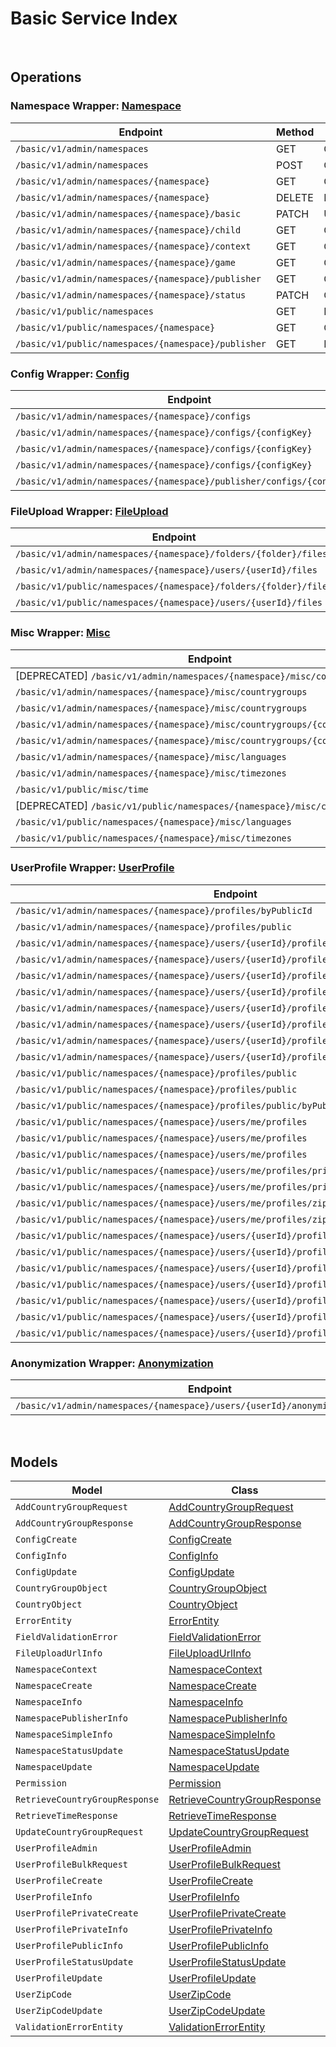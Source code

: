 # Basic Service Index

&nbsp;  

## Operations

### Namespace Wrapper:  [Namespace](../../src/main/java/net/accelbyte/sdk/api/basic/wrappers/Namespace.java)
| Endpoint | Method | ID | Class | Example |
|---|---|---|---|---|
| `/basic/v1/admin/namespaces` | GET | GetNamespaces | [GetNamespaces](../../src/main/java/net/accelbyte/sdk/api/basic/operations/namespace/GetNamespaces.java) | [GetNamespaces](../../samples/cli/src/main/java/net/accelbyte/sdk/cli/api/basic/namespace/GetNamespaces.java) |
| `/basic/v1/admin/namespaces` | POST | CreateNamespace | [CreateNamespace](../../src/main/java/net/accelbyte/sdk/api/basic/operations/namespace/CreateNamespace.java) | [CreateNamespace](../../samples/cli/src/main/java/net/accelbyte/sdk/cli/api/basic/namespace/CreateNamespace.java) |
| `/basic/v1/admin/namespaces/{namespace}` | GET | GetNamespace | [GetNamespace](../../src/main/java/net/accelbyte/sdk/api/basic/operations/namespace/GetNamespace.java) | [GetNamespace](../../samples/cli/src/main/java/net/accelbyte/sdk/cli/api/basic/namespace/GetNamespace.java) |
| `/basic/v1/admin/namespaces/{namespace}` | DELETE | DeleteNamespace | [DeleteNamespace](../../src/main/java/net/accelbyte/sdk/api/basic/operations/namespace/DeleteNamespace.java) | [DeleteNamespace](../../samples/cli/src/main/java/net/accelbyte/sdk/cli/api/basic/namespace/DeleteNamespace.java) |
| `/basic/v1/admin/namespaces/{namespace}/basic` | PATCH | UpdateNamespace | [UpdateNamespace](../../src/main/java/net/accelbyte/sdk/api/basic/operations/namespace/UpdateNamespace.java) | [UpdateNamespace](../../samples/cli/src/main/java/net/accelbyte/sdk/cli/api/basic/namespace/UpdateNamespace.java) |
| `/basic/v1/admin/namespaces/{namespace}/child` | GET | GetChildNamespaces | [GetChildNamespaces](../../src/main/java/net/accelbyte/sdk/api/basic/operations/namespace/GetChildNamespaces.java) | [GetChildNamespaces](../../samples/cli/src/main/java/net/accelbyte/sdk/cli/api/basic/namespace/GetChildNamespaces.java) |
| `/basic/v1/admin/namespaces/{namespace}/context` | GET | GetNamespaceContext | [GetNamespaceContext](../../src/main/java/net/accelbyte/sdk/api/basic/operations/namespace/GetNamespaceContext.java) | [GetNamespaceContext](../../samples/cli/src/main/java/net/accelbyte/sdk/cli/api/basic/namespace/GetNamespaceContext.java) |
| `/basic/v1/admin/namespaces/{namespace}/game` | GET | GetGameNamespaces | [GetGameNamespaces](../../src/main/java/net/accelbyte/sdk/api/basic/operations/namespace/GetGameNamespaces.java) | [GetGameNamespaces](../../samples/cli/src/main/java/net/accelbyte/sdk/cli/api/basic/namespace/GetGameNamespaces.java) |
| `/basic/v1/admin/namespaces/{namespace}/publisher` | GET | GetNamespacePublisher | [GetNamespacePublisher](../../src/main/java/net/accelbyte/sdk/api/basic/operations/namespace/GetNamespacePublisher.java) | [GetNamespacePublisher](../../samples/cli/src/main/java/net/accelbyte/sdk/cli/api/basic/namespace/GetNamespacePublisher.java) |
| `/basic/v1/admin/namespaces/{namespace}/status` | PATCH | ChangeNamespaceStatus | [ChangeNamespaceStatus](../../src/main/java/net/accelbyte/sdk/api/basic/operations/namespace/ChangeNamespaceStatus.java) | [ChangeNamespaceStatus](../../samples/cli/src/main/java/net/accelbyte/sdk/cli/api/basic/namespace/ChangeNamespaceStatus.java) |
| `/basic/v1/public/namespaces` | GET | PublicGetNamespaces | [PublicGetNamespaces](../../src/main/java/net/accelbyte/sdk/api/basic/operations/namespace/PublicGetNamespaces.java) | [PublicGetNamespaces](../../samples/cli/src/main/java/net/accelbyte/sdk/cli/api/basic/namespace/PublicGetNamespaces.java) |
| `/basic/v1/public/namespaces/{namespace}` | GET | GetNamespace1 | [GetNamespace1](../../src/main/java/net/accelbyte/sdk/api/basic/operations/namespace/GetNamespace1.java) | [GetNamespace1](../../samples/cli/src/main/java/net/accelbyte/sdk/cli/api/basic/namespace/GetNamespace1.java) |
| `/basic/v1/public/namespaces/{namespace}/publisher` | GET | PublicGetNamespacePublisher | [PublicGetNamespacePublisher](../../src/main/java/net/accelbyte/sdk/api/basic/operations/namespace/PublicGetNamespacePublisher.java) | [PublicGetNamespacePublisher](../../samples/cli/src/main/java/net/accelbyte/sdk/cli/api/basic/namespace/PublicGetNamespacePublisher.java) |

### Config Wrapper:  [Config](../../src/main/java/net/accelbyte/sdk/api/basic/wrappers/Config.java)
| Endpoint | Method | ID | Class | Example |
|---|---|---|---|---|
| `/basic/v1/admin/namespaces/{namespace}/configs` | POST | CreateConfig | [CreateConfig](../../src/main/java/net/accelbyte/sdk/api/basic/operations/config/CreateConfig.java) | [CreateConfig](../../samples/cli/src/main/java/net/accelbyte/sdk/cli/api/basic/config/CreateConfig.java) |
| `/basic/v1/admin/namespaces/{namespace}/configs/{configKey}` | GET | GetConfig | [GetConfig](../../src/main/java/net/accelbyte/sdk/api/basic/operations/config/GetConfig.java) | [GetConfig](../../samples/cli/src/main/java/net/accelbyte/sdk/cli/api/basic/config/GetConfig.java) |
| `/basic/v1/admin/namespaces/{namespace}/configs/{configKey}` | DELETE | DeleteConfig | [DeleteConfig](../../src/main/java/net/accelbyte/sdk/api/basic/operations/config/DeleteConfig.java) | [DeleteConfig](../../samples/cli/src/main/java/net/accelbyte/sdk/cli/api/basic/config/DeleteConfig.java) |
| `/basic/v1/admin/namespaces/{namespace}/configs/{configKey}` | PATCH | UpdateConfig | [UpdateConfig](../../src/main/java/net/accelbyte/sdk/api/basic/operations/config/UpdateConfig.java) | [UpdateConfig](../../samples/cli/src/main/java/net/accelbyte/sdk/cli/api/basic/config/UpdateConfig.java) |
| `/basic/v1/admin/namespaces/{namespace}/publisher/configs/{configKey}` | GET | GetPublisherConfig | [GetPublisherConfig](../../src/main/java/net/accelbyte/sdk/api/basic/operations/config/GetPublisherConfig.java) | [GetPublisherConfig](../../samples/cli/src/main/java/net/accelbyte/sdk/cli/api/basic/config/GetPublisherConfig.java) |

### FileUpload Wrapper:  [FileUpload](../../src/main/java/net/accelbyte/sdk/api/basic/wrappers/FileUpload.java)
| Endpoint | Method | ID | Class | Example |
|---|---|---|---|---|
| `/basic/v1/admin/namespaces/{namespace}/folders/{folder}/files` | POST | GeneratedUploadUrl | [GeneratedUploadUrl](../../src/main/java/net/accelbyte/sdk/api/basic/operations/file_upload/GeneratedUploadUrl.java) | [GeneratedUploadUrl](../../samples/cli/src/main/java/net/accelbyte/sdk/cli/api/basic/file_upload/GeneratedUploadUrl.java) |
| `/basic/v1/admin/namespaces/{namespace}/users/{userId}/files` | POST | GeneratedUserUploadContentUrl | [GeneratedUserUploadContentUrl](../../src/main/java/net/accelbyte/sdk/api/basic/operations/file_upload/GeneratedUserUploadContentUrl.java) | [GeneratedUserUploadContentUrl](../../samples/cli/src/main/java/net/accelbyte/sdk/cli/api/basic/file_upload/GeneratedUserUploadContentUrl.java) |
| `/basic/v1/public/namespaces/{namespace}/folders/{folder}/files` | POST | PublicGeneratedUploadUrl | [PublicGeneratedUploadUrl](../../src/main/java/net/accelbyte/sdk/api/basic/operations/file_upload/PublicGeneratedUploadUrl.java) | [PublicGeneratedUploadUrl](../../samples/cli/src/main/java/net/accelbyte/sdk/cli/api/basic/file_upload/PublicGeneratedUploadUrl.java) |
| `/basic/v1/public/namespaces/{namespace}/users/{userId}/files` | POST | PublicGeneratedUserUploadContentUrl | [PublicGeneratedUserUploadContentUrl](../../src/main/java/net/accelbyte/sdk/api/basic/operations/file_upload/PublicGeneratedUserUploadContentUrl.java) | [PublicGeneratedUserUploadContentUrl](../../samples/cli/src/main/java/net/accelbyte/sdk/cli/api/basic/file_upload/PublicGeneratedUserUploadContentUrl.java) |

### Misc Wrapper:  [Misc](../../src/main/java/net/accelbyte/sdk/api/basic/wrappers/Misc.java)
| Endpoint | Method | ID | Class | Example |
|---|---|---|---|---|
| [DEPRECATED] `/basic/v1/admin/namespaces/{namespace}/misc/countries` | GET | GetCountries | [GetCountries](../../src/main/java/net/accelbyte/sdk/api/basic/operations/misc/GetCountries.java) | [GetCountries](../../samples/cli/src/main/java/net/accelbyte/sdk/cli/api/basic/misc/GetCountries.java) |
| `/basic/v1/admin/namespaces/{namespace}/misc/countrygroups` | GET | GetCountryGroups | [GetCountryGroups](../../src/main/java/net/accelbyte/sdk/api/basic/operations/misc/GetCountryGroups.java) | [GetCountryGroups](../../samples/cli/src/main/java/net/accelbyte/sdk/cli/api/basic/misc/GetCountryGroups.java) |
| `/basic/v1/admin/namespaces/{namespace}/misc/countrygroups` | POST | AddCountryGroup | [AddCountryGroup](../../src/main/java/net/accelbyte/sdk/api/basic/operations/misc/AddCountryGroup.java) | [AddCountryGroup](../../samples/cli/src/main/java/net/accelbyte/sdk/cli/api/basic/misc/AddCountryGroup.java) |
| `/basic/v1/admin/namespaces/{namespace}/misc/countrygroups/{countryGroupCode}` | PUT | UpdateCountryGroup | [UpdateCountryGroup](../../src/main/java/net/accelbyte/sdk/api/basic/operations/misc/UpdateCountryGroup.java) | [UpdateCountryGroup](../../samples/cli/src/main/java/net/accelbyte/sdk/cli/api/basic/misc/UpdateCountryGroup.java) |
| `/basic/v1/admin/namespaces/{namespace}/misc/countrygroups/{countryGroupCode}` | DELETE | DeleteCountryGroup | [DeleteCountryGroup](../../src/main/java/net/accelbyte/sdk/api/basic/operations/misc/DeleteCountryGroup.java) | [DeleteCountryGroup](../../samples/cli/src/main/java/net/accelbyte/sdk/cli/api/basic/misc/DeleteCountryGroup.java) |
| `/basic/v1/admin/namespaces/{namespace}/misc/languages` | GET | GetLanguages | [GetLanguages](../../src/main/java/net/accelbyte/sdk/api/basic/operations/misc/GetLanguages.java) | [GetLanguages](../../samples/cli/src/main/java/net/accelbyte/sdk/cli/api/basic/misc/GetLanguages.java) |
| `/basic/v1/admin/namespaces/{namespace}/misc/timezones` | GET | GetTimeZones | [GetTimeZones](../../src/main/java/net/accelbyte/sdk/api/basic/operations/misc/GetTimeZones.java) | [GetTimeZones](../../samples/cli/src/main/java/net/accelbyte/sdk/cli/api/basic/misc/GetTimeZones.java) |
| `/basic/v1/public/misc/time` | GET | PublicGetTime | [PublicGetTime](../../src/main/java/net/accelbyte/sdk/api/basic/operations/misc/PublicGetTime.java) | [PublicGetTime](../../samples/cli/src/main/java/net/accelbyte/sdk/cli/api/basic/misc/PublicGetTime.java) |
| [DEPRECATED] `/basic/v1/public/namespaces/{namespace}/misc/countries` | GET | PublicGetCountries | [PublicGetCountries](../../src/main/java/net/accelbyte/sdk/api/basic/operations/misc/PublicGetCountries.java) | [PublicGetCountries](../../samples/cli/src/main/java/net/accelbyte/sdk/cli/api/basic/misc/PublicGetCountries.java) |
| `/basic/v1/public/namespaces/{namespace}/misc/languages` | GET | PublicGetLanguages | [PublicGetLanguages](../../src/main/java/net/accelbyte/sdk/api/basic/operations/misc/PublicGetLanguages.java) | [PublicGetLanguages](../../samples/cli/src/main/java/net/accelbyte/sdk/cli/api/basic/misc/PublicGetLanguages.java) |
| `/basic/v1/public/namespaces/{namespace}/misc/timezones` | GET | PublicGetTimeZones | [PublicGetTimeZones](../../src/main/java/net/accelbyte/sdk/api/basic/operations/misc/PublicGetTimeZones.java) | [PublicGetTimeZones](../../samples/cli/src/main/java/net/accelbyte/sdk/cli/api/basic/misc/PublicGetTimeZones.java) |

### UserProfile Wrapper:  [UserProfile](../../src/main/java/net/accelbyte/sdk/api/basic/wrappers/UserProfile.java)
| Endpoint | Method | ID | Class | Example |
|---|---|---|---|---|
| `/basic/v1/admin/namespaces/{namespace}/profiles/byPublicId` | GET | GetUserProfileInfoByPublicId | [GetUserProfileInfoByPublicId](../../src/main/java/net/accelbyte/sdk/api/basic/operations/user_profile/GetUserProfileInfoByPublicId.java) | [GetUserProfileInfoByPublicId](../../samples/cli/src/main/java/net/accelbyte/sdk/cli/api/basic/user_profile/GetUserProfileInfoByPublicId.java) |
| `/basic/v1/admin/namespaces/{namespace}/profiles/public` | POST | AdminGetUserProfilePublicInfoByIds | [AdminGetUserProfilePublicInfoByIds](../../src/main/java/net/accelbyte/sdk/api/basic/operations/user_profile/AdminGetUserProfilePublicInfoByIds.java) | [AdminGetUserProfilePublicInfoByIds](../../samples/cli/src/main/java/net/accelbyte/sdk/cli/api/basic/user_profile/AdminGetUserProfilePublicInfoByIds.java) |
| `/basic/v1/admin/namespaces/{namespace}/users/{userId}/profiles` | GET | GetUserProfileInfo | [GetUserProfileInfo](../../src/main/java/net/accelbyte/sdk/api/basic/operations/user_profile/GetUserProfileInfo.java) | [GetUserProfileInfo](../../samples/cli/src/main/java/net/accelbyte/sdk/cli/api/basic/user_profile/GetUserProfileInfo.java) |
| `/basic/v1/admin/namespaces/{namespace}/users/{userId}/profiles` | PUT | UpdateUserProfile | [UpdateUserProfile](../../src/main/java/net/accelbyte/sdk/api/basic/operations/user_profile/UpdateUserProfile.java) | [UpdateUserProfile](../../samples/cli/src/main/java/net/accelbyte/sdk/cli/api/basic/user_profile/UpdateUserProfile.java) |
| `/basic/v1/admin/namespaces/{namespace}/users/{userId}/profiles` | DELETE | DeleteUserProfile | [DeleteUserProfile](../../src/main/java/net/accelbyte/sdk/api/basic/operations/user_profile/DeleteUserProfile.java) | [DeleteUserProfile](../../samples/cli/src/main/java/net/accelbyte/sdk/cli/api/basic/user_profile/DeleteUserProfile.java) |
| `/basic/v1/admin/namespaces/{namespace}/users/{userId}/profiles/customAttributes` | GET | GetCustomAttributesInfo | [GetCustomAttributesInfo](../../src/main/java/net/accelbyte/sdk/api/basic/operations/user_profile/GetCustomAttributesInfo.java) | [GetCustomAttributesInfo](../../samples/cli/src/main/java/net/accelbyte/sdk/cli/api/basic/user_profile/GetCustomAttributesInfo.java) |
| `/basic/v1/admin/namespaces/{namespace}/users/{userId}/profiles/customAttributes` | PUT | UpdateCustomAttributesPartially | [UpdateCustomAttributesPartially](../../src/main/java/net/accelbyte/sdk/api/basic/operations/user_profile/UpdateCustomAttributesPartially.java) | [UpdateCustomAttributesPartially](../../samples/cli/src/main/java/net/accelbyte/sdk/cli/api/basic/user_profile/UpdateCustomAttributesPartially.java) |
| `/basic/v1/admin/namespaces/{namespace}/users/{userId}/profiles/privateCustomAttributes` | GET | GetPrivateCustomAttributesInfo | [GetPrivateCustomAttributesInfo](../../src/main/java/net/accelbyte/sdk/api/basic/operations/user_profile/GetPrivateCustomAttributesInfo.java) | [GetPrivateCustomAttributesInfo](../../samples/cli/src/main/java/net/accelbyte/sdk/cli/api/basic/user_profile/GetPrivateCustomAttributesInfo.java) |
| `/basic/v1/admin/namespaces/{namespace}/users/{userId}/profiles/privateCustomAttributes` | PUT | UpdatePrivateCustomAttributesPartially | [UpdatePrivateCustomAttributesPartially](../../src/main/java/net/accelbyte/sdk/api/basic/operations/user_profile/UpdatePrivateCustomAttributesPartially.java) | [UpdatePrivateCustomAttributesPartially](../../samples/cli/src/main/java/net/accelbyte/sdk/cli/api/basic/user_profile/UpdatePrivateCustomAttributesPartially.java) |
| `/basic/v1/admin/namespaces/{namespace}/users/{userId}/profiles/status` | PATCH | UpdateUserProfileStatus | [UpdateUserProfileStatus](../../src/main/java/net/accelbyte/sdk/api/basic/operations/user_profile/UpdateUserProfileStatus.java) | [UpdateUserProfileStatus](../../samples/cli/src/main/java/net/accelbyte/sdk/cli/api/basic/user_profile/UpdateUserProfileStatus.java) |
| `/basic/v1/public/namespaces/{namespace}/profiles/public` | GET | PublicGetUserProfilePublicInfoByIds | [PublicGetUserProfilePublicInfoByIds](../../src/main/java/net/accelbyte/sdk/api/basic/operations/user_profile/PublicGetUserProfilePublicInfoByIds.java) | [PublicGetUserProfilePublicInfoByIds](../../samples/cli/src/main/java/net/accelbyte/sdk/cli/api/basic/user_profile/PublicGetUserProfilePublicInfoByIds.java) |
| `/basic/v1/public/namespaces/{namespace}/profiles/public` | POST | PublicBulkGetUserProfilePublicInfo | [PublicBulkGetUserProfilePublicInfo](../../src/main/java/net/accelbyte/sdk/api/basic/operations/user_profile/PublicBulkGetUserProfilePublicInfo.java) | [PublicBulkGetUserProfilePublicInfo](../../samples/cli/src/main/java/net/accelbyte/sdk/cli/api/basic/user_profile/PublicBulkGetUserProfilePublicInfo.java) |
| `/basic/v1/public/namespaces/{namespace}/profiles/public/byPublicId` | GET | PublicGetUserProfileInfoByPublicId | [PublicGetUserProfileInfoByPublicId](../../src/main/java/net/accelbyte/sdk/api/basic/operations/user_profile/PublicGetUserProfileInfoByPublicId.java) | [PublicGetUserProfileInfoByPublicId](../../samples/cli/src/main/java/net/accelbyte/sdk/cli/api/basic/user_profile/PublicGetUserProfileInfoByPublicId.java) |
| `/basic/v1/public/namespaces/{namespace}/users/me/profiles` | GET | GetMyProfileInfo | [GetMyProfileInfo](../../src/main/java/net/accelbyte/sdk/api/basic/operations/user_profile/GetMyProfileInfo.java) | [GetMyProfileInfo](../../samples/cli/src/main/java/net/accelbyte/sdk/cli/api/basic/user_profile/GetMyProfileInfo.java) |
| `/basic/v1/public/namespaces/{namespace}/users/me/profiles` | PUT | UpdateMyProfile | [UpdateMyProfile](../../src/main/java/net/accelbyte/sdk/api/basic/operations/user_profile/UpdateMyProfile.java) | [UpdateMyProfile](../../samples/cli/src/main/java/net/accelbyte/sdk/cli/api/basic/user_profile/UpdateMyProfile.java) |
| `/basic/v1/public/namespaces/{namespace}/users/me/profiles` | POST | CreateMyProfile | [CreateMyProfile](../../src/main/java/net/accelbyte/sdk/api/basic/operations/user_profile/CreateMyProfile.java) | [CreateMyProfile](../../samples/cli/src/main/java/net/accelbyte/sdk/cli/api/basic/user_profile/CreateMyProfile.java) |
| `/basic/v1/public/namespaces/{namespace}/users/me/profiles/privateCustomAttributes` | GET | GetMyPrivateCustomAttributesInfo | [GetMyPrivateCustomAttributesInfo](../../src/main/java/net/accelbyte/sdk/api/basic/operations/user_profile/GetMyPrivateCustomAttributesInfo.java) | [GetMyPrivateCustomAttributesInfo](../../samples/cli/src/main/java/net/accelbyte/sdk/cli/api/basic/user_profile/GetMyPrivateCustomAttributesInfo.java) |
| `/basic/v1/public/namespaces/{namespace}/users/me/profiles/privateCustomAttributes` | PUT | UpdateMyPrivateCustomAttributesPartially | [UpdateMyPrivateCustomAttributesPartially](../../src/main/java/net/accelbyte/sdk/api/basic/operations/user_profile/UpdateMyPrivateCustomAttributesPartially.java) | [UpdateMyPrivateCustomAttributesPartially](../../samples/cli/src/main/java/net/accelbyte/sdk/cli/api/basic/user_profile/UpdateMyPrivateCustomAttributesPartially.java) |
| `/basic/v1/public/namespaces/{namespace}/users/me/profiles/zipCode` | GET | GetMyZipCode | [GetMyZipCode](../../src/main/java/net/accelbyte/sdk/api/basic/operations/user_profile/GetMyZipCode.java) | [GetMyZipCode](../../samples/cli/src/main/java/net/accelbyte/sdk/cli/api/basic/user_profile/GetMyZipCode.java) |
| `/basic/v1/public/namespaces/{namespace}/users/me/profiles/zipCode` | PATCH | UpdateMyZipCode | [UpdateMyZipCode](../../src/main/java/net/accelbyte/sdk/api/basic/operations/user_profile/UpdateMyZipCode.java) | [UpdateMyZipCode](../../samples/cli/src/main/java/net/accelbyte/sdk/cli/api/basic/user_profile/UpdateMyZipCode.java) |
| `/basic/v1/public/namespaces/{namespace}/users/{userId}/profiles` | GET | PublicGetUserProfileInfo | [PublicGetUserProfileInfo](../../src/main/java/net/accelbyte/sdk/api/basic/operations/user_profile/PublicGetUserProfileInfo.java) | [PublicGetUserProfileInfo](../../samples/cli/src/main/java/net/accelbyte/sdk/cli/api/basic/user_profile/PublicGetUserProfileInfo.java) |
| `/basic/v1/public/namespaces/{namespace}/users/{userId}/profiles` | PUT | PublicUpdateUserProfile | [PublicUpdateUserProfile](../../src/main/java/net/accelbyte/sdk/api/basic/operations/user_profile/PublicUpdateUserProfile.java) | [PublicUpdateUserProfile](../../samples/cli/src/main/java/net/accelbyte/sdk/cli/api/basic/user_profile/PublicUpdateUserProfile.java) |
| `/basic/v1/public/namespaces/{namespace}/users/{userId}/profiles` | POST | PublicCreateUserProfile | [PublicCreateUserProfile](../../src/main/java/net/accelbyte/sdk/api/basic/operations/user_profile/PublicCreateUserProfile.java) | [PublicCreateUserProfile](../../samples/cli/src/main/java/net/accelbyte/sdk/cli/api/basic/user_profile/PublicCreateUserProfile.java) |
| `/basic/v1/public/namespaces/{namespace}/users/{userId}/profiles/customAttributes` | GET | PublicGetCustomAttributesInfo | [PublicGetCustomAttributesInfo](../../src/main/java/net/accelbyte/sdk/api/basic/operations/user_profile/PublicGetCustomAttributesInfo.java) | [PublicGetCustomAttributesInfo](../../samples/cli/src/main/java/net/accelbyte/sdk/cli/api/basic/user_profile/PublicGetCustomAttributesInfo.java) |
| `/basic/v1/public/namespaces/{namespace}/users/{userId}/profiles/customAttributes` | PUT | PublicUpdateCustomAttributesPartially | [PublicUpdateCustomAttributesPartially](../../src/main/java/net/accelbyte/sdk/api/basic/operations/user_profile/PublicUpdateCustomAttributesPartially.java) | [PublicUpdateCustomAttributesPartially](../../samples/cli/src/main/java/net/accelbyte/sdk/cli/api/basic/user_profile/PublicUpdateCustomAttributesPartially.java) |
| `/basic/v1/public/namespaces/{namespace}/users/{userId}/profiles/public` | GET | PublicGetUserProfilePublicInfo | [PublicGetUserProfilePublicInfo](../../src/main/java/net/accelbyte/sdk/api/basic/operations/user_profile/PublicGetUserProfilePublicInfo.java) | [PublicGetUserProfilePublicInfo](../../samples/cli/src/main/java/net/accelbyte/sdk/cli/api/basic/user_profile/PublicGetUserProfilePublicInfo.java) |
| `/basic/v1/public/namespaces/{namespace}/users/{userId}/profiles/status` | PATCH | PublicUpdateUserProfileStatus | [PublicUpdateUserProfileStatus](../../src/main/java/net/accelbyte/sdk/api/basic/operations/user_profile/PublicUpdateUserProfileStatus.java) | [PublicUpdateUserProfileStatus](../../samples/cli/src/main/java/net/accelbyte/sdk/cli/api/basic/user_profile/PublicUpdateUserProfileStatus.java) |

### Anonymization Wrapper:  [Anonymization](../../src/main/java/net/accelbyte/sdk/api/basic/wrappers/Anonymization.java)
| Endpoint | Method | ID | Class | Example |
|---|---|---|---|---|
| `/basic/v1/admin/namespaces/{namespace}/users/{userId}/anonymization/profiles` | DELETE | AnonymizeUserProfile | [AnonymizeUserProfile](../../src/main/java/net/accelbyte/sdk/api/basic/operations/anonymization/AnonymizeUserProfile.java) | [AnonymizeUserProfile](../../samples/cli/src/main/java/net/accelbyte/sdk/cli/api/basic/anonymization/AnonymizeUserProfile.java) |


&nbsp;  

## Models

| Model | Class |
|---|---|
| `AddCountryGroupRequest` | [AddCountryGroupRequest](../../src/main/java/net/accelbyte/sdk/api/basic/models/AddCountryGroupRequest.java) |
| `AddCountryGroupResponse` | [AddCountryGroupResponse](../../src/main/java/net/accelbyte/sdk/api/basic/models/AddCountryGroupResponse.java) |
| `ConfigCreate` | [ConfigCreate](../../src/main/java/net/accelbyte/sdk/api/basic/models/ConfigCreate.java) |
| `ConfigInfo` | [ConfigInfo](../../src/main/java/net/accelbyte/sdk/api/basic/models/ConfigInfo.java) |
| `ConfigUpdate` | [ConfigUpdate](../../src/main/java/net/accelbyte/sdk/api/basic/models/ConfigUpdate.java) |
| `CountryGroupObject` | [CountryGroupObject](../../src/main/java/net/accelbyte/sdk/api/basic/models/CountryGroupObject.java) |
| `CountryObject` | [CountryObject](../../src/main/java/net/accelbyte/sdk/api/basic/models/CountryObject.java) |
| `ErrorEntity` | [ErrorEntity](../../src/main/java/net/accelbyte/sdk/api/basic/models/ErrorEntity.java) |
| `FieldValidationError` | [FieldValidationError](../../src/main/java/net/accelbyte/sdk/api/basic/models/FieldValidationError.java) |
| `FileUploadUrlInfo` | [FileUploadUrlInfo](../../src/main/java/net/accelbyte/sdk/api/basic/models/FileUploadUrlInfo.java) |
| `NamespaceContext` | [NamespaceContext](../../src/main/java/net/accelbyte/sdk/api/basic/models/NamespaceContext.java) |
| `NamespaceCreate` | [NamespaceCreate](../../src/main/java/net/accelbyte/sdk/api/basic/models/NamespaceCreate.java) |
| `NamespaceInfo` | [NamespaceInfo](../../src/main/java/net/accelbyte/sdk/api/basic/models/NamespaceInfo.java) |
| `NamespacePublisherInfo` | [NamespacePublisherInfo](../../src/main/java/net/accelbyte/sdk/api/basic/models/NamespacePublisherInfo.java) |
| `NamespaceSimpleInfo` | [NamespaceSimpleInfo](../../src/main/java/net/accelbyte/sdk/api/basic/models/NamespaceSimpleInfo.java) |
| `NamespaceStatusUpdate` | [NamespaceStatusUpdate](../../src/main/java/net/accelbyte/sdk/api/basic/models/NamespaceStatusUpdate.java) |
| `NamespaceUpdate` | [NamespaceUpdate](../../src/main/java/net/accelbyte/sdk/api/basic/models/NamespaceUpdate.java) |
| `Permission` | [Permission](../../src/main/java/net/accelbyte/sdk/api/basic/models/Permission.java) |
| `RetrieveCountryGroupResponse` | [RetrieveCountryGroupResponse](../../src/main/java/net/accelbyte/sdk/api/basic/models/RetrieveCountryGroupResponse.java) |
| `RetrieveTimeResponse` | [RetrieveTimeResponse](../../src/main/java/net/accelbyte/sdk/api/basic/models/RetrieveTimeResponse.java) |
| `UpdateCountryGroupRequest` | [UpdateCountryGroupRequest](../../src/main/java/net/accelbyte/sdk/api/basic/models/UpdateCountryGroupRequest.java) |
| `UserProfileAdmin` | [UserProfileAdmin](../../src/main/java/net/accelbyte/sdk/api/basic/models/UserProfileAdmin.java) |
| `UserProfileBulkRequest` | [UserProfileBulkRequest](../../src/main/java/net/accelbyte/sdk/api/basic/models/UserProfileBulkRequest.java) |
| `UserProfileCreate` | [UserProfileCreate](../../src/main/java/net/accelbyte/sdk/api/basic/models/UserProfileCreate.java) |
| `UserProfileInfo` | [UserProfileInfo](../../src/main/java/net/accelbyte/sdk/api/basic/models/UserProfileInfo.java) |
| `UserProfilePrivateCreate` | [UserProfilePrivateCreate](../../src/main/java/net/accelbyte/sdk/api/basic/models/UserProfilePrivateCreate.java) |
| `UserProfilePrivateInfo` | [UserProfilePrivateInfo](../../src/main/java/net/accelbyte/sdk/api/basic/models/UserProfilePrivateInfo.java) |
| `UserProfilePublicInfo` | [UserProfilePublicInfo](../../src/main/java/net/accelbyte/sdk/api/basic/models/UserProfilePublicInfo.java) |
| `UserProfileStatusUpdate` | [UserProfileStatusUpdate](../../src/main/java/net/accelbyte/sdk/api/basic/models/UserProfileStatusUpdate.java) |
| `UserProfileUpdate` | [UserProfileUpdate](../../src/main/java/net/accelbyte/sdk/api/basic/models/UserProfileUpdate.java) |
| `UserZipCode` | [UserZipCode](../../src/main/java/net/accelbyte/sdk/api/basic/models/UserZipCode.java) |
| `UserZipCodeUpdate` | [UserZipCodeUpdate](../../src/main/java/net/accelbyte/sdk/api/basic/models/UserZipCodeUpdate.java) |
| `ValidationErrorEntity` | [ValidationErrorEntity](../../src/main/java/net/accelbyte/sdk/api/basic/models/ValidationErrorEntity.java) |
